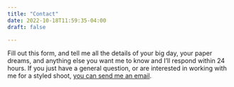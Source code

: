 ```yaml
---
title: "Contact"
date: 2022-10-18T11:59:35-04:00
draft: false

---
```

 Fill out this form, and tell me all the details of your big day, your paper dreams, and anything else you want me to know and I’ll respond within 24 hours. If you just have a general question, or are interested in working with me for a styled shoot, [you can send me an email](mailto:info@violettebelle.com).

 